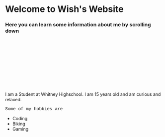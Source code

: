 # Welcome to Wish's Website
<style>
  p {
    font-family: Courier; 
  }
</style>

### Here you can learn some information about me by scrolling down
<br>
<br>
<br>
<br>
<br>
<br>
<br>
<br>
<br>
<br>
I am a Student at Whitney Highschool. I am 15 years old and am curious and relaxed.

Some of my hobbies are

* Coding
* Biking
* Gaming

